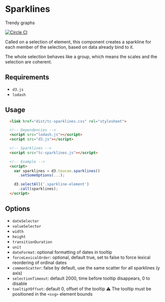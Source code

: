 # Sparklines
Trendy graphs

[![Circle CI](https://circleci.com/gh/ToucanToco/sparklines.svg?style=svg)](https://circleci.com/gh/ToucanToco/sparklines)

Called on a selection of element, this component creates a sparkline for each
member of the selection, based on data already bind to it.

The whole selection behaves like a group, which means the scales and the
selection are coherent.


## Requirements
- `d3.js`
- `lodash`

## Usage
```html
  <link href="dist/tc-sparklines.css" rel="stylesheet">

  <!-- Dependencies -->
  <script src="lodash.js"></script>
  <script src="d3.js"></script>

  <!-- Sparklines -->
  <script src="tc-sparklines.js"></script>

  <!-- Example -->
  <script>
    var sparklines = d3.toucan.sparklines()
      .setSomeOptions(...);

    d3.selectAll('.sparkline-element')
      .call(sparklines);
  </script>
```

## Options
- `dateSelector`
- `valueSelector`
- `width`
- `height`
- `transitionDuration`
- `unit`
- `dateFormat`: optional formatting of dates in tooltip
- `forceLexicalOrder`: optional, default true, set to false to force lexical
  reordering of ordinal dates
- `commonScatter`: false by default, use the same scatter for all sparklines
  (y axis)
- `selectionTimeout`: default 2000, time before tooltip disappears, 0 to disable
- `tooltipYOffset`: default 0, offset of the tooltip
  :warning: The tooltip must be positioned in the `<svg>` element bounds

